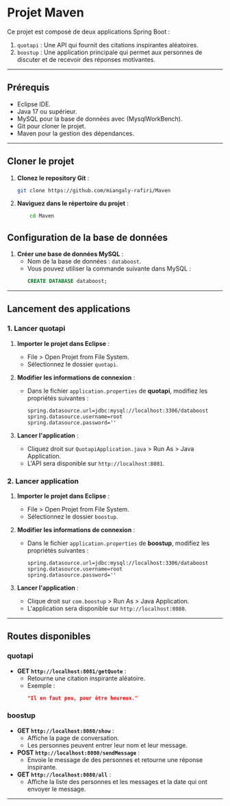 # Projet Maven 

Ce projet est composé de deux applications Spring Boot :
1. `quotapi` : Une API qui fournit des citations inspirantes aléatoires.
2. `boostup` : Une application principale qui permet aux personnes de discuter et de recevoir des réponses motivantes.

---

## **Prérequis**

- Eclipse IDE.
- Java 17 ou supérieur.
- MySQL pour la base de données avec (MysqlWorkBench).
- Git pour cloner le projet.
- Maven pour la gestion des dépendances.


---

## **Cloner le projet**

1. **Clonez le repository Git** :
   ```bash
   git clone https://github.com/miangaly-rafiri/Maven
    ```
2. **Naviguez dans le répertoire du projet** :
    ```bash
        cd Maven
    ```
## **Configuration de la base de données**

1. **Créer une base de données MySQL** :
   - Nom de la base de données : `databoost`.
   - Vous pouvez utiliser la commande suivante dans MySQL :
     ```sql
     CREATE DATABASE databoost;
     ```
---

## **Lancement des applications**

### **1. Lancer quotapi**

1. **Importer le projet dans Eclipse** :
   - File > Open Projet from File System.
   - Sélectionnez le dossier `quotapi`.
   
2. **Modifier les informations de connexion** :
   - Dans le fichier `application.properties` de **quotapi**, modifiez les propriétés suivantes :
     ```properties
     spring.datasource.url=jdbc:mysql://localhost:3306/databoost
     spring.datasource.username=root
     spring.datasource.password=''
     ```

3. **Lancer l'application** :
   - Cliquez droit sur `QuotapiApplication.java` > Run As > Java Application.
   - L'API sera disponible sur `http://localhost:8081`.

### **2. Lancer application**

1. **Importer le projet dans Eclipse** :
   - File > Open Projet from File System.
   - Sélectionnez le dossier `boostup`.
   
2. **Modifier les informations de connexion** :
   - Dans le fichier `application.properties` de **boostup**, modifiez les propriétés suivantes :
     ```properties
     spring.datasource.url=jdbc:mysql://localhost:3306/databoost
     spring.datasource.username=root
     spring.datasource.password=''
     ```

3. **Lancer l'application** :
   - Clique droit sur `com.boostup` > Run As > Java Application.
   - L'application sera disponible sur `http://localhost:8080`.
   
---

## **Routes disponibles**

### **quotapi**
- **GET `http://localhost:8081/getQuote`** :
  - Retourne une citation inspirante aléatoire.
  - Exemple :
    ```json
    "Il en faut peu, pour être heureux."
    ```

### **boostup**
- **GET `http://localhost:8080/show`** :
  - Affiche la page de conversation.
  - Les personnes peuvent entrer leur nom et leur message.
- **POST `http://localhost:8080/sendMessage`** :
  - Envoie le message de des personnes et retourne une réponse inspirante.
- **GET `http://localhost:8080/all`** :
  - Affiche la liste des personnes et les messages et la date qui ont envoyer le message.

---